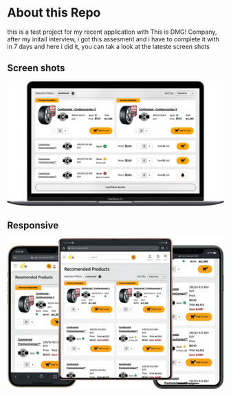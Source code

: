 # About this Repo

this is a test project for my recent application with This is DMG! Company, after my initail interview, i got this assesment and i have to complete it with in 7 days
and here i did it, you can tak a look at the lateste screen shots

## Screen shots

<p align="center">
  <a href="https://mhbaando.com" target="_blank">
    <img src="/src/Assets/mobile.png" alt="Desktop">
  </a>
</p>

## Responsive

<p align="center">
  <a href="https://mhbaando.com" target="_blank">
    <img src="/src/Assets/responsive-01.png" alt="Desktop">
  </a>
</p>
